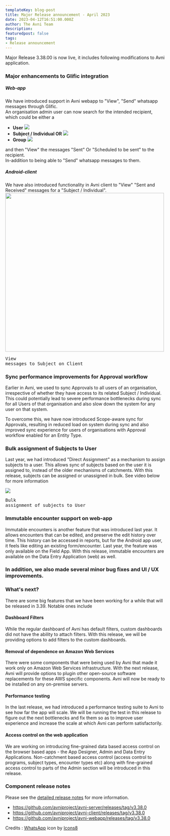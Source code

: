```yaml
---
templateKey: blog-post
title: Major Release announcement - April 2023
date: 2023-04-12T16:51:00.000Z
author: The Avni Team
description:
featuredpost: false
tags:
- Release announcement
---
```

Major Release 3.38.00 is now live, it includes following modifications to Avni application.

### Major enhancements to Glific integration
##### Web-app
We have introduced support in Avni webapp to "View", "Send" whatsapp messages through Glific.<br>
An organisation admin user can now search for the intended recipient, which could be either a

  * **User**
    ![](/img/2023-04-12-avni-release-announcement/userViewOrSendMsgs.gif)<br>
  * **Subject / Individual OR**
    ![](/img/2023-04-12-avni-release-announcement/subjectViewOrSendMsgs.gif)<br>
  * **Group**
    ![](/img/2023-04-12-avni-release-announcement/groupsViewOrSendMsgs.gif)<br>

and then "View" the messages "Sent" Or "Scheduled to be sent" to the recipient.<br>
In-addition to being able to "Send" whatsapp messages to them.


##### Android-client
We have also introduced functionality in Avni client to "View" "Sent and Received" messages for a "Subject / Individual".
<img src="/img/2023-04-12-avni-release-announcement/clientSubjectViewMsgs.gif" width="500px"/><pre>View messages to Subject on Client</pre>
### Sync performance improvements for Approval workflow
Earlier in Avni, we used to sync Approvals to all users of an organisation, irrespective of whether they have access to its related Subject / Individual. This could potentially lead to severe performance bottlenecks during sync for all Users of that organisation and also slow down the system for any user on that system.

To overcome this, we have now introduced Scope-aware sync for Approvals, resulting in reduced load on system during sync and also improved sync experience for users of organisations with Approval workflow enabled for an Entity Type.

### Bulk assignment of Subjects to User
Last year, we had introduced "Direct Assignment" as a mechanism to assign subjects to a user. This allows sync of subjects based on the user it is assigned to, instead of the older mechanisms of catchments. With this release, subjects can be assigned or unassigned in bulk. See video below for more information

![](/img/2023-04-12-avni-release-announcement/BulkAssignment.gif)<pre>Bulk assignment of subjects to User</pre>

### Immutable encounter support on web-app
Immutable encounters is another feature that was introduced last year. It allows encounters that can be edited, and preserve the edit history over time. This history can be accessed in reports, but for the Android app user, it feels like editing an existing form/encounter. Last year, the feature was only available on the Field App. With this release, immutable encounters are available on the Data Entry Application (web)
as well.

### In addition, we also made several minor bug fixes and UI / UX improvements.

### What's next?

There are some big features that we have been working for a while that will be released in 3.39. Notable ones include

#### Dashboard Filters
While the regular dashboard of Avni has default filters, custom dashboards did not have the ability to attach filters. With this release, we will be providing options to add filters to the custom dashboards.

#### Removal of dependence on Amazon Web Services
There were some components that were being used by Avni that made it work only on Amazon Web Services infrastructure. With the next release, Avni will provide options to plugin other open-source software replacements for these AWS specific components. Avni will now be ready to be installed on any on-premise servers.

#### Performance testing
In the last release, we had introduced a performance testing suite to Avni to see how far the app will scale. We will be running the test in this release to figure out the next bottlenecks and fix them so as to improve user experience and increase the scale at which Avni can perform satisfactorily.

#### Access control on the web application
We are working on introducing fine-grained data based access control on the browser based apps - the App Designer, Admin and Data Entry Applications. Non-catchment based access control (access control to programs, subject types, encounter types etc) along with fine-grained access control to parts of the Admin section will be introduced in this release.

### Component release notes
Please see the [detailed release notes](https://github.com/avniproject/avni-product/releases/tag/v3.38.0) for more information.

- <a href="https://github.com/avniproject/avni-server/releases/tag/v3.38.0" target="_blank" rel="noopener noreferrer">https://github.com/avniproject/avni-server/releases/tag/v3.38.0</a>
- <a href="https://github.com/avniproject/avni-client/releases/tag/v3.38.0" target="_blank" rel="noopener noreferrer">https://github.com/avniproject/avni-client/releases/tag/v3.38.0</a>
- <a href="https://github.com/avniproject/avni-webapp/releases/tag/v3.38.0" target="_blank" rel="noopener noreferrer">https://github.com/avniproject/avni-webapp/releases/tag/v3.38.0</a>

Credits : <a target="_blank" href="https://icons8.com/icon/30448/whatsapp">WhatsApp</a> icon by <a target="_blank" href="https://icons8.com">Icons8</a>